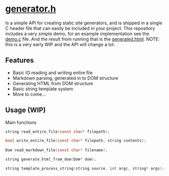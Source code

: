# [generator.h](https://github.com/Aleman778/Website-Generator/blob/main/generator.h)
                
Is a simple API for creating static site generators, and is shipped in a single C header file that can easily be included in your project. This repository includes a very simple demo, for an example implementation see the [demo.c](https://github.com/Aleman778/Website-Generator/blob/main/demo.c) file. And the result from running that is the [generated.html](https://github.com/Aleman778/Website-Generator/blob/main/generated.html). NOTE: this is a very early WIP and the API will change a lot.

## Features
- Basic IO reading and writing entire file
- Markdown parsing, generated in to DOM structure
- Generating HTML from DOM structure
- Basic string template system
- More to come...

## Usage (WIP)
Main functions
```C
string read_entire_file(const char* filepath);

bool write_entire_file(const char* filepath, string contents);
    
Dom read_markdown_file(const char* filename);

string generate_html_from_dom(Dom* dom);

string template_process_string(string source, int argc, string* args);
```
  
